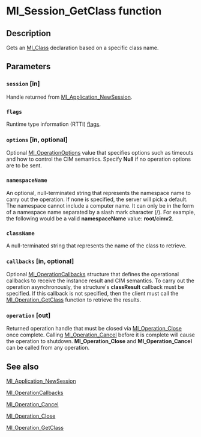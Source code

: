 # MI_Session_GetClass function

## Description

Gets an [MI_Class](https://learn.microsoft.com/windows/desktop/api/mi/ns-mi-mi_class) declaration based on a specific class name.

## Parameters

### `session` [in]

Handle returned from [MI_Application_NewSession](https://learn.microsoft.com/previous-versions/windows/desktop/api/mi/nf-mi-mi_application_newsession).

### `flags`

Runtime type information (RTTI) [flags](https://learn.microsoft.com/previous-versions/windows/desktop/wmi_v2/mi-flags).

### `options` [in, optional]

Optional [MI_OperationOptions](https://learn.microsoft.com/windows/desktop/api/mi/ns-mi-mi_operationoptions) value that specifies options such as timeouts and how to control the CIM semantics. Specify **Null** if no operation options are to be sent.

### `namespaceName`

An optional, null-terminated string that represents the namespace name to carry out the operation. If none is specified, the server will pick a default. The namespace cannot include a computer name. It can only be in the form of a namespace name separated by a slash mark character (/). For example, the following would be a valid **namespaceName** value: **root/cimv2**.

### `className`

A null-terminated string that represents the name of the class to retrieve.

### `callbacks` [in, optional]

Optional [MI_OperationCallbacks](https://learn.microsoft.com/windows/desktop/api/mi/ns-mi-mi_operationcallbacks) structure that defines the operational callbacks to receive the instance result and CIM semantics. To carry out the operation asynchronously, the structure's **classResult** callback must be specified. If this callback is not specified, then the client must call the [MI_Operation_GetClass](https://learn.microsoft.com/previous-versions/windows/desktop/api/mi/nf-mi-mi_operation_getclass) function to retrieve the results.

### `operation` [out]

Returned operation handle that must be closed via [MI_Operation_Close](https://learn.microsoft.com/previous-versions/windows/desktop/api/mi/nf-mi-mi_operation_close) once complete. Calling [MI_Operation_Cancel](https://learn.microsoft.com/previous-versions/windows/desktop/api/mi/nf-mi-mi_operation_cancel) before it is complete will cause the operation to shutdown. **MI_Operation_Close** and **MI_Operation_Cancel** can be called from any operation.

## See also

[MI_Application_NewSession](https://learn.microsoft.com/previous-versions/windows/desktop/api/mi/nf-mi-mi_application_newsession)

[MI_OperationCallbacks](https://learn.microsoft.com/windows/desktop/api/mi/ns-mi-mi_operationcallbacks)

[MI_Operation_Cancel](https://learn.microsoft.com/previous-versions/windows/desktop/api/mi/nf-mi-mi_operation_cancel)

[MI_Operation_Close](https://learn.microsoft.com/previous-versions/windows/desktop/api/mi/nf-mi-mi_operation_close)

[MI_Operation_GetClass](https://learn.microsoft.com/previous-versions/windows/desktop/api/mi/nf-mi-mi_operation_getclass)
